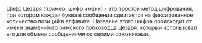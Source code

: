 
Шифр Цезаря (пример: шифр имени) - это простой метод шифрования,
при котором каждая буква в сообщении сдвигается 
на фиксированное количество позиций в алфавите.
Название этого шифра происходит от имени знаменитого 
римского полководца Цезаря, который использовал 
его для обмена сообщениями со своими союзниками.